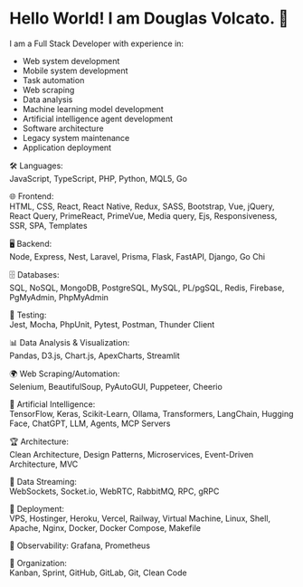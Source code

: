 # Hello World! I am Douglas Volcato. 🖖

I am a Full Stack Developer with experience in:  

- Web system development  
- Mobile system development  
- Task automation  
- Web scraping  
- Data analysis  
- Machine learning model development  
- Artificial intelligence agent development  
- Software architecture  
- Legacy system maintenance  
- Application deployment  

🛠️ Languages:  
JavaScript, TypeScript, PHP, Python, MQL5, Go

🌐 Frontend:  
HTML, CSS, React, React Native, Redux, SASS, Bootstrap, Vue, jQuery, React Query, PrimeReact, PrimeVue, Media query, Ejs, Responsiveness, SSR, SPA, Templates

🖥️ Backend:  
Node, Express, Nest, Laravel, Prisma, Flask, FastAPI, Django, Go Chi

🗄️ Databases:  
SQL, NoSQL, MongoDB, PostgreSQL, MySQL, PL/pgSQL, Redis, Firebase, PgMyAdmin, PhpMyAdmin  

🧪 Testing:  
Jest, Mocha, PhpUnit, Pytest, Postman, Thunder Client  

📊 Data Analysis & Visualization:  
Pandas, D3.js, Chart.js, ApexCharts, Streamlit  

🌍 Web Scraping/Automation:  
Selenium, BeautifulSoup, PyAutoGUI, Puppeteer, Cheerio

🤖 Artificial Intelligence:  
TensorFlow, Keras, Scikit-Learn, Ollama, Transformers, LangChain, Hugging Face, ChatGPT, LLM, Agents, MCP Servers

🏆 Architecture:  
Clean Architecture, Design Patterns, Microservices, Event-Driven Architecture, MVC  

🛜 Data Streaming:  
WebSockets, Socket.io, WebRTC, RabbitMQ, RPC, gRPC

🚀 Deployment:  
VPS, Hostinger, Heroku, Vercel, Railway, Virtual Machine, Linux, Shell, Apache, Nginx, Docker, Docker Compose, Makefile

🔎 Observability:
Grafana, Prometheus

🔧 Organization:  
Kanban, Sprint, GitHub, GitLab, Git, Clean Code
